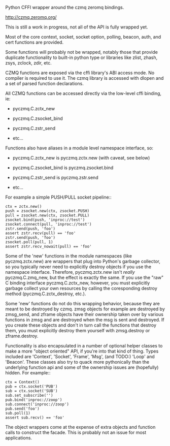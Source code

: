 Python CFFI wrapper around the czmq zeromq bindings.

http://czmq.zeromq.org/

This is still a work in progress, not all of the API is fully
wrapped yet.

Most of the core context, socket, socket option, polling, beacon,
auth, and cert functions are provided.

Some functions will probably not be wrapped, notably those that
provide duplicate functionality to built-in python type or libraries
like zlist, zhash, zsys, zclock, zdir, etc.

CZMQ functions are exposed via the cffi library's ABI access mode.  No
compiler is required to use it.  The czmq library is accessed with
dlopen and a set of parsed function declarations.

All CZMQ functions can be accessed directly via the low-level cffi
binding, ie:

  - pyczmq.C.zctx_new

  - pyczmq.C.zsocket_bind

  - pyczmq.C.zstr_send

  - etc...

Functions also have aliases in a module level namespace interface, so:

  - pyczmq.C.zctx_new is pyczmq.zctx.new (with caveat, see below)

  - pyczmq.C.zsocket_bind is pyczmq.zsocket.bind

  - pyczmq.C.zstr_send is pyczmq.zstr.send 

  - etc...

For example a simple PUSH/PULL socket pipeline::

    ctx = zctx.new()
    push = zsocket.new(ctx, zsocket.PUSH)
    pull = zsocket.new(ctx, zsocket.PULL)
    zsocket.bind(push, 'inproc://test')
    zsocket.connect(pull, 'inproc://test')
    zstr.send(push, 'foo')
    assert zstr.recv(pull) == 'foo'
    zstr.send(push, 'foo')
    zsocket.poll(pull, 1)
    assert zstr.recv_nowait(pull) == 'foo'

Some of the 'new' functions in the module namespaces (like
pyczmq.zctx.new) are wrappers that plug into Python's garbage
collector, so you typically never need to explicitly destroy objects
if you use the namespace interface.  Therefore, pyczmq.zctx.new isn't
*really* pyczmq.C.zmq_new, but the effect is exactly the same.  If you
use the "raw" C binding interface pyczmq.C.zctx_new, however, you must
explicitly garbage collect your own resources by calling the
coresponding destroy method (pyczmq.C.zctx_destroy, etc.).

Some 'new' functions do not do this wrapping behavior, because they
are meant to be destroyed by czmq.  zmsg objects for example are
destroyed by zmsg_send, and zframe objects have their ownership taken
over by various functions in zmsg and are destroyed when the msg is
sent and destroyed.  If you create these objects and don't in turn
call the functions that destroy them, you must explicitly destroy them
yourself with zmsg.destroy or zframe.destroy.

Functionality is also encapsulated in a number of optional helper
classes to make a more "object oriented" API, if you're into that kind
of thing.  Types included are 'Context', 'Socket', 'Frame', 'Msg',
(and TODO:) 'Loop' and 'Beacon'.  These classes also try to quack more
pythonically than the underlying function api and some of the
ownership issues are (hopefully) hidden.  For example::

    ctx = Context()
    pub = ctx.socket('PUB')
    sub = ctx.socket('SUB')
    sub.set_subscribe('')
    pub.bind('inproc://zoop')
    sub.connect('inproc://zoop')
    pub.send('foo')
    sub.poll(1)
    assert sub.recv() == 'foo'

The object wrappers come at the expense of extra objects and function
calls to construct the facade.  This is probably not an issue for most
applications.

